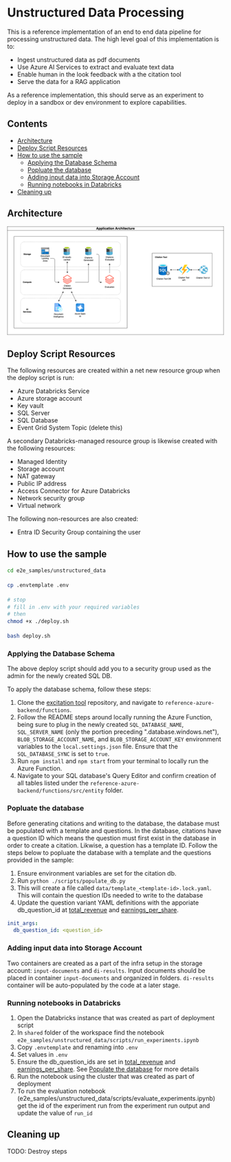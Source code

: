 # Unstructured Data Processing  <!-- omit in toc -->

This is a reference implementation of an end to end data pipeline for processing unstructured data. The high level goal of this implementation is to:

- Ingest unstructured data as pdf documents
- Use Azure AI Services to extract and evaluate text data
- Enable human in the look feedback with a the citation tool
- Serve the data for a RAG application

As a reference implementation, this should serve as an experiment to deploy in a sandbox or dev environment to explore capabilities.

## Contents <!-- omit in toc -->

- [Architecture](#architecture)
- [Deploy Script Resources](#deploy-script-resources)
- [How to use the sample](#how-to-use-the-sample)
  - [Applying the Database Schema](#applying-the-database-schema)
  - [Popluate the database](#popluate-the-database)
  - [Adding input data into Storage Account](#adding-input-data-into-storage-account)
  - [Running notebooks in Databricks](#running-notebooks-in-databricks)
- [Cleaning up](#cleaning-up)

## Architecture

![Application Architecture](images/application_architecture.drawio.png)

## Deploy Script Resources

 The following resources are created within a net new resource group when the deploy script is run:

- Azure Databricks Service
- Azure storage account
- Key vault
- SQL Server
- SQL Database
- Event Grid System Topic (delete this)

A secondary Databricks-managed resource group is likewise created with the following resources:

- Managed Identity
- Storage account
- NAT gateway
- Public IP address
- Access Connector for Azure Databricks
- Network security group
- Virtual network

The following non-resources are also created:

- Entra ID Security Group containing the user

## How to use the sample

```bash
cd e2e_samples/unstructured_data

cp .envtemplate .env

# stop
# fill in .env with your required variables
# then
chmod +x ./deploy.sh

bash deploy.sh
```

### Applying the Database Schema

The above deploy script should add you to a security group used as the admin for the newly created SQL DB.

To apply the database schema, follow these steps:

1. Clone the [excitation tool](https://github.com/billba/excitation/tree/main) repository, and navigate to `reference-azure-backend/functions`.
2. Follow the README steps around locally running the Azure Function, being sure to plug in the newly created `SQL_DATABASE_NAME`, `SQL_SERVER_NAME` (only the portion preceding ".database.windows.net"), `BLOB_STORAGE_ACCOUNT_NAME`, and `BLOB_STORAGE_ACCOUNT_KEY` environment variables to the `local.settings.json` file. Ensure that the `SQL_DATABASE_SYNC` is set to `true`.
3. Run `npm install` and `npm start` from your terminal to locally run the Azure Function.
4. Navigate to your SQL database's Query Editor and confirm creation of all tables listed under the `reference-azure-backend/functions/src/entity` folder.

### Popluate the database

Before generating citations and writing to the database, the database must be populated with a template and questions. In the database, citations have a question ID which means the question must first exist in the database in order to create a citation. Likwise, a question has a template ID. Follow the steps below to popluate the database with a template and the questions provided in the sample:

1. Ensure environment variables are set for the citation db.
2. Run `python ./scripts/populate_db.py`
3. This will create a file called `data/template_<template-id>.lock.yaml`. This will contain the question IDs needed to write to the database
4. Update the question variant YAML definitions with the apporiate db_question_id at [total_revenue](../unstructured_data/src/experiments/llm_citation_generator/config/questions/total_revenue/base-config.yaml) and [earnings_per_share](../unstructured_data/src/experiments/llm_citation_generator/config/questions/earnings_per_share/base-config.yaml).

```yaml
init_args:
  db_question_id: <question_id>
```

### Adding input data into Storage Account

Two containers are created as a part of the infra setup in the storage account: `input-documents` and `di-results`.
Input documents should be placed in container `input-documents` and organized in folders.
`di-results` container will be auto-populated by the code at a later stage.

### Running notebooks in Databricks

1. Open the Databricks instance that was created as part of deployment script
2. In `shared` folder of the workspace find the notebook `e2e_samples/unstructured_data/scripts/run_experiments.ipynb`
3. Copy `.envtemplate` and renaming into `.env`
4. Set values in `.env`
5. Ensure the db_question_ids are set in [total_revenue](../unstructured_data/src/experiments/llm_citation_generator/config/questions/total_revenue/base-config.yaml) and [earnings_per_share](../unstructured_data/src/experiments/llm_citation_generator/config/questions/earnings_per_share/base-config.yaml). See [Populate the database](#popluate-the-database) for more details
6. Run the notebook using the cluster that was created as part of deployment
7. To run the evaluation notebook (e2e_samples/unstructured_data/scripts/evaluate_experiments.ipynb) get the id of the experiment run from the experiment run output and update the value of `run_id`

## Cleaning up

TODO: Destroy steps
